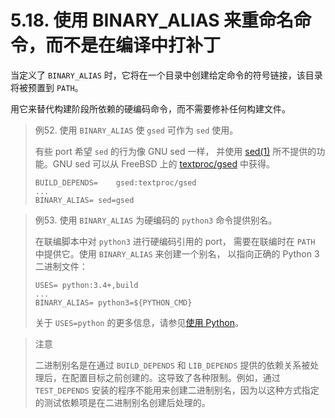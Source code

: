 # 5.18. 使用 BINARY\_ALIAS 来重命名命令，而不是在编译中打补丁

当定义了 `BINARY_ALIAS` 时，它将在一个目录中创建给定命令的符号链接，该目录将被预置到 `PATH`。

用它来替代构建阶段所依赖的硬编码命令，而不需要修补任何构建文件。

> 例52. 使用 `BINARY_ALIAS` 使 `gsed` 可作为 `sed` 使用。
>
> 有些 port 希望 `sed` 的行为像 GNU sed 一样， 并使用 [sed(1)](https://man.freebsd.org/cgi/man.cgi?query=sed&sektion=1&format=html) 所不提供的功能。GNU sed 可以从 FreeBSD 上的 [textproc/gsed](https://cgit.freebsd.org/ports/tree/textproc/gsed/) 中获得。
>
> ```
> BUILD_DEPENDS=	gsed:textproc/gsed
> ...
> BINARY_ALIAS=	sed=gsed
> ```

> 例53. 使用 `BINARY_ALIAS` 为硬编码的 `python3` 命令提供别名。
>
> 在联编脚本中对 `python3` 进行硬编码引用的 port， 需要在联编时在 `PATH` 中提供它。使用 `BINARY_ALIAS` 来创建一个别名， 以指向正确的 Python 3 二进制文件：
>
> ```
> USES=	python:3.4+,build
> ...
> BINARY_ALIAS=	python3=${PYTHON_CMD}
> ```
>
> 关于 `USES=python` 的更多信息，请参见[使用 Python](https://docs.freebsd.org/en/books/porters-handbook/book/#using-python)。

> 注意
>
> 二进制别名是在通过 `BUILD_DEPENDS` 和 `LIB_DEPENDS` 提供的依赖关系被处理后，在配置目标之前创建的。这导致了各种限制。例如，通过 `TEST_DEPENDS` 安装的程序不能用来创建二进制别名，因为以这种方式指定的测试依赖项是在二进制别名创建后处理的。
